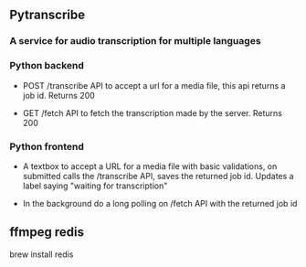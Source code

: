 ## Pytranscribe


### A service for audio transcription for multiple languages


### Python backend

  - POST /transcribe API to accept a url for a media file, this api returns a job id. Returns 200

  - GET /fetch API to fetch the transcription made by the server. Returns 200


### Python frontend

  - A textbox to accept a URL for a media file with basic validations, on submitted calls the /transcribe API, saves the returned job id. Updates a label saying "waiting for transcription"

  - In the background do a long polling on /fetch API with the returned job id


## ffmpeg redis 

brew install redis
